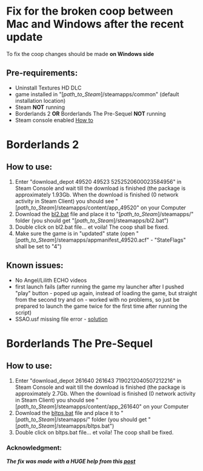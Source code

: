 # Fix for the broken coop between Mac and Windows after the recent update

To fix the coop changes should be made **on Windows side**

## Pre-requirements: 
- Uninstall Textures HD DLC
- game installed in "[*path_to_Steam*]/steamapps/common" (default installation location)
- Steam **NOT** running
- Borderlands 2 **OR** Borderlands The Pre-Sequel **NOT** running
- Steam console enabled [How to](https://steamcommunity.com/sharedfiles/filedetails/?id=873543244)

# Borderlands 2

## How to use:
1. Enter "download_depot 49520 49523 5252520600023584956" in Steam Console and wait till the download is finished (the package is approximately 1.93Gb. When the download is finished (0 network activity in Steam Client) you should see "[*path_to_Steam*]/steamapps/content/app_49520" on your Computer
2. Download the [bl2.bat](https://github.com/Dvorzhetskii/Borderlands2_UHD_Coop_Fix/blob/master/bl2.bat) file and place it to "[*path_to_Steam*]/steamapps/" folder (you should get "[*path_to_Steam*]/steamapps/bl2.bat")
3. Double click on bl2.bat file... et voila! The coop shall be fixed.
4. Make sure the game is in "updated" state (open "[*path_to_Steam*]/steamapps/appmanifest_49520.acf" - "StateFlags" shall be set to "4")

## Known issues:
- No Angel/Lilith ECHO videos 
- first launch fails (after running the game my launcher after I pushed "play" button - poped up again, instead of loading the game, but straight from the second try and on - worked with no problems, so just be prepared to launch the game twice for the first time after running the script)
- SSAO.usf missing file error - [solution](https://www.reddit.com/r/Borderlands2/comments/bbh8rq/fix_windowsmac_coop_compatibility/en49ngq?utm_source=share&utm_medium=web2x)

# Borderlands The Pre-Sequel

## How to use:
1. Enter "download_depot 261640 261643 7190212040507212216" in Steam Console and wait till the download is finished (the package is approximately 2.7Gb. When the download is finished (0 network activity in Steam Client) you should see "[*path_to_Steam*]/steamapps/content/app_261640" on your Computer
2. Download the [bltps.bat](https://github.com/Dvorzhetskii/Borderlands2_UHD_Coop_Fix/blob/master/bltps.bat) file and place it to "[*path_to_Steam*]/steamapps/" folder (you should get "[*path_to_Steam*]/steamapps/bltps.bat")
3. Double click on bltps.bat file... et voila! The coop shall be fixed.

### Acknowledgment:
***The fix was made with a HUGE help from this [post](https://steamcommunity.com/sharedfiles/filedetails/?id=1086279994)***
